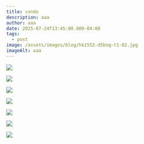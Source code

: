 ```yaml
---
title: condo
description: aaa
author: aaa
date: 2025-07-24T13:45:00.000-04:00
tags:
  - post
image: /assets/images/blog/hk1552-d5bnq-t1-02.jpg
imageAlt: aaa
---
```

![](/assets/images/blog/260705-2x.jpg)

![](/assets/images/blog/05131014-gcondo-2010-portraitofkanyewest-oilonlinen-48x48inches_cover_1000x1005.jpg)

![](/assets/images/blog/abstract-male-portrait.jpg)

![](/assets/images/blog/condo-red_head-2.jpg)

![](/assets/images/blog/george-condo-b-1957-abstract-portrait-v0-lckqmj0abyhe1.webp)

![](/assets/images/blog/george-condo-multi-colored-farmer.jpg)

![](/assets/images/blog/skarstedt_george-condo_fashion-model_2019-953x1024.webp)

![]()

![]()

![]()

![]()

![]()
